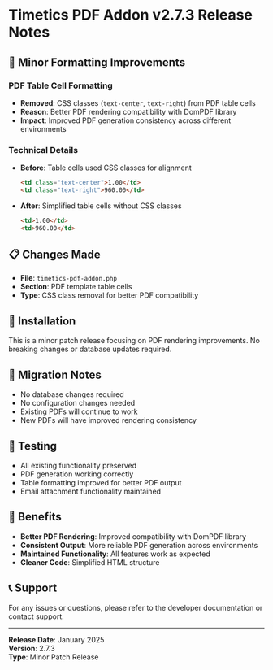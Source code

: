 # Timetics PDF Addon v2.7.3 Release Notes

## 🔧 Minor Formatting Improvements

### PDF Table Cell Formatting
- **Removed**: CSS classes (`text-center`, `text-right`) from PDF table cells
- **Reason**: Better PDF rendering compatibility with DomPDF library
- **Impact**: Improved PDF generation consistency across different environments

### Technical Details
- **Before**: Table cells used CSS classes for alignment
  ```html
  <td class="text-center">1.00</td>
  <td class="text-right">960.00</td>
  ```
- **After**: Simplified table cells without CSS classes
  ```html
  <td>1.00</td>
  <td>960.00</td>
  ```

## 📋 Changes Made
- **File**: `timetics-pdf-addon.php`
- **Section**: PDF template table cells
- **Type**: CSS class removal for better PDF compatibility

## 🚀 Installation
This is a minor patch release focusing on PDF rendering improvements. No breaking changes or database updates required.

## 🔄 Migration Notes
- No database changes required
- No configuration changes needed
- Existing PDFs will continue to work
- New PDFs will have improved rendering consistency

## 🧪 Testing
- All existing functionality preserved
- PDF generation working correctly
- Table formatting improved for better PDF output
- Email attachment functionality maintained

## 🎯 Benefits
- **Better PDF Rendering**: Improved compatibility with DomPDF library
- **Consistent Output**: More reliable PDF generation across environments
- **Maintained Functionality**: All features work as expected
- **Cleaner Code**: Simplified HTML structure

## 📞 Support
For any issues or questions, please refer to the developer documentation or contact support.

---
**Release Date**: January 2025  
**Version**: 2.7.3  
**Type**: Minor Patch Release
